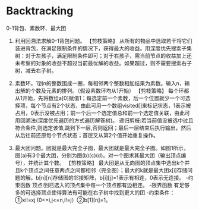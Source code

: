 # Backtracking
0-1背包、素数环、最大团

1. 利用回溯法求解0-1背包问题。
【剪枝策略】
从所有的物品中选取若干将它们装进背包，在满足限制条件的情况下，获得最大的收益。用深度优先搜索子集树：对于左孩子，满足限制条件即可；对于右孩子，需当前节点的收益加上还未考察的对象的收益不超过当前最优解的收益。如果超过，则不需要搜索右子树，减去右子树。

2. 素数环。1到n的整数围成一圈，每相邻两个整数相加结果为素数。输入n，输出解的个数及元素的排列。（假设素数环均从1开始）
【剪枝策略】
每个环都从1开始，先将数组a[0]赋值1；每选定前一个素数，后一个位置就少一个可选择项，每个节点有2个状态，由此可用一个数组visited[]来标记状态，1表示被占用，0表示没被占用；前一个后一个选定值总和前一个选定值关联，由此可用回溯法(深度优先遍历的方式遍历解答树)。
递归剪枝:若当前值没被选中过且符合条件,则选定该值,跳到下一层,否则返回；最后一层结束后执行输出，然后从后往前还原每个节点状态；首层又从第2个值开始重复操作。

3. 最大团问题。团就是最大完全子图，最大团就是最大完全子图。如图1所示，图(a)有3个最大团，分别为图(b)(c)(d)。对一个图求其最大团（输出顶点编号），并统计其个数。
【剪枝策略】
最大团是从无向图的顶点集中选出k个并且k个顶点之间任意两点之间都相邻（完全图）；最大的k就是最大团x[i]存储问题的解。b[n][n]存储图的邻接矩阵，b[i][j]=1表示有相连，0表示无连接。
-约束函数 顶点i到已选入的顶点集中每一个顶点都有边相连。
-限界函数 有足够多的可选择顶点使得算法有可能在右子树中找到更大的团
-约束条件：①xi!=xj  (0<=i,j<=n,i!=j）②b[1][n]=1。
